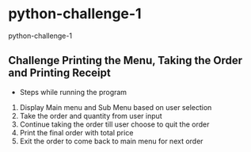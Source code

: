 # python-challenge-1
python-challenge-1
## Challenge Printing the Menu, Taking the Order and Printing Receipt 

* Steps while running the program

1. Display Main menu and Sub Menu based on user selection
2. Take the order and quantity from user input
3. Continue taking the order till user choose to quit the order
4. Print the final order with total price
5. Exit the order to come back to main menu for next order
